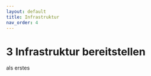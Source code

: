 ```yaml
---
layout: default
title: Infrastruktur
nav_order: 4
---
```


# 3 Infrastruktur bereitstellen

als erstes
